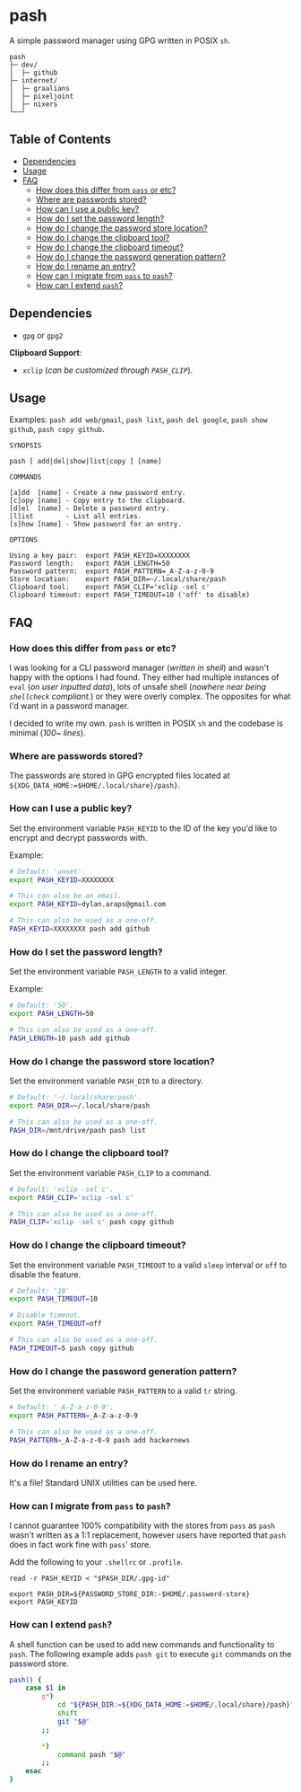 # pash

A simple password manager using GPG written in POSIX `sh`.

```
pash
├─ dev/
│  ├─ github
├─ internet/
│  ├─ graalians
│  ├─ pixeljoint
│  ├─ nixers
└──┘
```

## Table of Contents

<!-- vim-markdown-toc GFM -->

* [Dependencies](#dependencies)
* [Usage](#usage)
* [FAQ](#faq)
    * [How does this differ from `pass` or etc?](#how-does-this-differ-from-pass-or-etc)
    * [Where are passwords stored?](#where-are-passwords-stored)
    * [How can I use a public key?](#how-can-i-use-a-public-key)
    * [How do I set the password length?](#how-do-i-set-the-password-length)
    * [How do I change the password store location?](#how-do-i-change-the-password-store-location)
    * [How do I change the clipboard tool?](#how-do-i-change-the-clipboard-tool)
    * [How do I change the clipboard timeout?](#how-do-i-change-the-clipboard-timeout)
    * [How do I change the password generation pattern?](#how-do-i-change-the-password-generation-pattern)
    * [How do I rename an entry?](#how-do-i-rename-an-entry)
    * [How can I migrate from `pass` to `pash`?](#how-can-i-migrate-from-pass-to-pash)
    * [How can I extend `pash`?](#how-can-i-extend-pash)

<!-- vim-markdown-toc -->

## Dependencies

- `gpg` or `gpg2`

**Clipboard Support**:

- `xclip` (*can be customized through `PASH_CLIP`*).


## Usage

Examples: `pash add web/gmail`, `pash list`, `pash del google`, `pash show github`, `pash copy github`.

```
SYNOPSIS

pash [ add|del|show|list|copy ] [name]

COMMANDS

[a]dd  [name] - Create a new password entry.
[c]opy [name] - Copy entry to the clipboard.
[d]el  [name] - Delete a password entry.
[l]ist        - List all entries.
[s]how [name] - Show password for an entry.

OPTIONS

Using a key pair:  export PASH_KEYID=XXXXXXXX
Password length:   export PASH_LENGTH=50
Password pattern:  export PASH_PATTERN=_A-Z-a-z-0-9
Store location:    export PASH_DIR=~/.local/share/pash
Clipboard tool:    export PASH_CLIP='xclip -sel c'
Clipboard timeout: export PASH_TIMEOUT=10 ('off' to disable)
```

## FAQ

### How does this differ from `pass` or etc?

I was looking for a CLI password manager (*written in shell*) and wasn't happy with the options I had found. They either had multiple instances of `eval` (*on user inputted data*), lots of unsafe shell (*nowhere near being `shellcheck` compliant.*) or they were overly complex. The opposites for what I'd want in a password manager.

I decided to write my own. `pash` is written in POSIX `sh` and the codebase is minimal (*100~ lines*).

### Where are passwords stored?

The passwords are stored in GPG encrypted files located at `${XDG_DATA_HOME:=$HOME/.local/share}/pash}`.


### How can I use a public key?

Set the environment variable `PASH_KEYID` to the ID of the key you'd like to encrypt and decrypt passwords with.

Example:

```sh
# Default: 'unset'.
export PASH_KEYID=XXXXXXXX

# This can also be an email.
export PASH_KEYID=dylan.araps@gmail.com

# This can also be used as a one-off.
PASH_KEYID=XXXXXXXX pash add github
```

### How do I set the password length?

Set the environment variable `PASH_LENGTH` to a valid integer.

Example:

```sh
# Default: '50'.
export PASH_LENGTH=50

# This can also be used as a one-off.
PASH_LENGTH=10 pash add github
```

### How do I change the password store location?

Set the environment variable `PASH_DIR` to a directory.

```sh
# Default: '~/.local/share/pash'.
export PASH_DIR=~/.local/share/pash

# This can also be used as a one-off.
PASH_DIR=/mnt/drive/pash pash list
```

### How do I change the clipboard tool?

Set the environment variable `PASH_CLIP` to a command.

```sh
# Default: 'xclip -sel c'.
export PASH_CLIP='xclip -sel c'

# This can also be used as a one-off.
PASH_CLIP='xclip -sel c' pash copy github
```

### How do I change the clipboard timeout?

Set the environment variable `PASH_TIMEOUT` to a valid `sleep` interval or `off` to disable the feature.

```sh
# Default: '10'
export PASH_TIMEOUT=10

# Disable timeout.
export PASH_TIMEOUT=off

# This can also be used as a one-off.
PASH_TIMEOUT=5 pash copy github
```

### How do I change the password generation pattern?

Set the environment variable `PASH_PATTERN` to a valid `tr` string.

```sh
# Default: '_A-Z-a-z-0-9'.
export PASH_PATTERN=_A-Z-a-z-0-9

# This can also be used as a one-off.
PASH_PATTERN=_A-Z-a-z-0-9 pash add hackernews
```

### How do I rename an entry?

It's a file! Standard UNIX utilities can be used here.


### How can I migrate from `pass` to `pash`?

I cannot guarantee 100% compatibility with the stores from `pass` as `pash` wasn't written as a 1:1 replacement, however users have reported that `pash` does in fact work fine with `pass`' store.

Add the following to your `.shellrc` or `.profile`.

```
read -r PASH_KEYID < "$PASH_DIR/.gpg-id"

export PASH_DIR=${PASSWORD_STORE_DIR:-$HOME/.password-store}
export PASH_KEYID
```

### How can I extend `pash`?

A shell function can be used to add new commands and functionality to `pash`. The following example adds `pash git` to execute `git` commands on the password store.

```sh
pash() {
    case $1 in
        g*)
            cd "${PASH_DIR:=${XDG_DATA_HOME:=$HOME/.local/share}/pash}"
            shift
            git "$@"
        ;;

        *)
            command pash "$@"
        ;;
    esac
}
```
